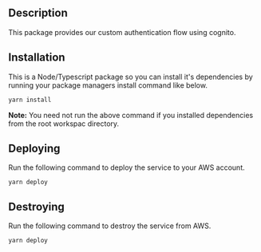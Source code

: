 ## **Description**

This package provides our custom authentication flow using cognito.

## **Installation**

This is a Node/Typescript package so you can install it's dependencies by running your package managers install command like below.

```sh
yarn install
```

**Note:** You need not run the above command if you installed dependencies from the root workspac directory.

## **Deploying**

Run the following command to deploy the service to your AWS account.

```
yarn deploy
```

## **Destroying**

Run the following command to destroy the service from AWS.

```
yarn deploy
```
